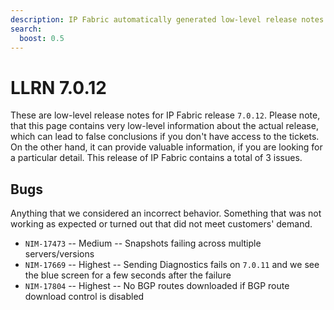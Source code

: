 ```yaml
---
description: IP Fabric automatically generated low-level release notes for version 7.0.12.
search:
  boost: 0.5
---
```


# LLRN 7.0.12

These are low-level release notes for IP Fabric release `7.0.12`. Please note, that this page contains very low-level information about the actual release, which can lead to false conclusions if you don't have access to the tickets. On the other hand, it can provide valuable information, if you are looking for a particular detail. This release of IP Fabric contains a total of 3 issues.

## Bugs

Anything that we considered an incorrect behavior. Something that was not working as expected or turned out that did not meet customers' demand.

- `NIM-17473` -- Medium -- Snapshots failing across multiple servers/versions
- `NIM-17669` -- Highest -- Sending Diagnostics fails on `7.0.11` and we see the blue screen for a few seconds after the failure
- `NIM-17804` -- Highest -- No BGP routes downloaded if BGP route download control is disabled
